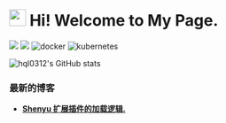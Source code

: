 <h1><img src="https://emojis.slackmojis.com/emojis/images/1531849430/4246/blob-sunglasses.gif?1531849430" width="30"/> Hi! Welcome to My Page.</h1>

<p>
  <img src="https://img.shields.io/badge/C%23-NetCore-blue"/>
  <img src="https://img.shields.io/badge/Java-red"/>
  <img alt="docker" src="https://img.shields.io/badge/Docker-white?logo=docker"/>
 <img alt="kubernetes" src="https://img.shields.io/badge/kubernetes-white?logo=kubernetes">
</p>

<!---
hql0312/hql0312 is a ✨ special ✨ repository because its `README.md` (this file) appears on your GitHub profile.
You can click the Preview link to take a look at your changes.
--->

![hql0312's GitHub stats](https://github-readme-stats.vercel.app/api?username=hql0312)

<h3>最新的博客</h3>
<ul>
  <li><a href="https://shenyu.apache.org/zh/blog/Loader-SourceCode-Analysis-ExtLoader/"><b> Shenyu 扩展插件的加载逻辑.</i></li>
</ul>
